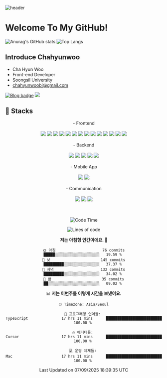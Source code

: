 ![header](https://capsule-render.vercel.app/api?type=transparent&text=Hi,%20I'm%20Chahyunwoo&fontColor=9c88ff&fontSize=48&desc=Front-end%20Developer&descAlignY=90&animation=fadeIn)

# Welcome To My GitHub!

![Anurag's GitHub stats](https://github-readme-stats.vercel.app/api?username=chahyunwoo&show_icons=true&line_height=24&theme=dracula&hide=stars)
![Top Langs](https://github-readme-stats-sand-six-91.vercel.app/api/top-langs/?username=chahyunwoo&layout=compact&theme=dracula)

## Introduce Chahyunwoo
- Cha Hyun Woo
- Front-end Developer
- Soongsil University
- chahyunwoobi@gmail.com

[![Blog badge](https://img.shields.io/badge/Dev_Blog-blueviolet?style=flat&logo=github&logoColor=white)](https://chahyunwoo.dev/)
 <a href="mailto:chahyunwoobi@gmail.com"><img src="https://img.shields.io/badge/Gmail-EA4335?style=flat-square&logo=Gmail&logoColor=white"/></a>

## 🔨 Stacks
<div align="center">
- Frontend<br/><br/><span><img src="https://img.shields.io/badge/HTML-e34f26?style=flat&logo=html5&logoColor=white"/></span>
<span><img src="https://img.shields.io/badge/CSS-1572b6?style=flat&logo=css3&logoColor=white"/></span>
<span><img src="https://img.shields.io/badge/JavaScript-dbab09?style=flat&logo=javascript&logoColor=white"/></span>
<span><img src="https://img.shields.io/badge/TypeScript-3178C6?style=flat&logo=typescript&logoColor=white"/></span>
<span><img src="https://img.shields.io/badge/Sass-cc6699?style=flat&logo=sass&logoColor=white"/></span>
<span><img src="https://img.shields.io/badge/React-61dafb?style=flat&logo=react&logoColor=white"/></span>
<span><img src="https://img.shields.io/badge/Vue.js-4FC08D?style=flat-square&logo=Vue.js&logoColor=white"/></span>
<span><img src="https://img.shields.io/badge/Redux-764abc?style=flat&logo=redux&logoColor=white"/></span>
<span><img src="https://img.shields.io/badge/Saga-89d96d?style=flat&logo=redux-saga&logoColor=white"/></span>
<span><img src="https://img.shields.io/badge/jQuery-0769ad?style=flat&logo=jquery&logoColor=white"/></span>
<span><img src="https://img.shields.io/badge/Next.js-000000?style=flat&logo=next.js&logoColor=white"/></span>
<span><img src="https://img.shields.io/badge/Recoil-3474DE?style=flat&logo=recoil&logoColor=white"/></span>
<span><img src="https://img.shields.io/badge/Bootstrap-7952B3?style=flat&logo=bootstrap&logoColor=white"/></span>
<span><img src="https://img.shields.io/badge/Tailwind CSS-06B6D4?style=flat&logo=tailwind-css&logoColor=white"/></span><br/><br/>
- Backend<br/><br/><span><img src="https://img.shields.io/badge/node-js-339933?style=flat&logo=nodedotjs&logoColor=white"/></span>
<span><img src="https://img.shields.io/badge/mongo-db-47A248?style=flat&logo=mongodb&logoColor=white"/></span>
<span><img src="https://img.shields.io/badge/firebase-FFCA28?style=flat&logo=firebase&logoColor=white"/></span>
<span><img src="https://img.shields.io/badge/supabase-3FCF8E?style=flat&logo=supabase&logoColor=white"/></span>
<span><img src="https://img.shields.io/badge/mySQL-4479A1?style=flat&logo=mySQL&logoColor=white"/></span><br/><br/>
- Mobile App<br/><br/><span><img src="https://img.shields.io/badge/React Native-61dafb?style=flat&logo=react&logoColor=white"/></span>
<span><img src="https://img.shields.io/badge/Flutter-02569B?style=flat-square&logo=flutter&logoColor=white"/></span><br/><br/>
- Communication<br/><br/><span><img src="https://img.shields.io/badge/Jira-0052cc?style=flat&logo=jira&logoColor=white"/></span>
<span><img src="https://img.shields.io/badge/Zeplin-ffbe22?style=flat"/></span>
<span><img src="https://img.shields.io/badge/Figma-f24e1e?style=flat&logo=figma&logoColor=white"/></span><br/>
</div>
<br/>
<br/>
<div align="center">
 
<!--START_SECTION:waka-->
![Code Time](http://img.shields.io/badge/Code%20Time-260%20hrs%2051%20mins-blue)

![Lines of code](https://img.shields.io/badge/%EC%A0%80%EB%8A%94%20%EC%97%AC%ED%83%9C%EA%B9%8C%EC%A7%80%20-204.6%20thousand%20%EC%A4%84%EC%9D%98%20%EC%BD%94%EB%93%9C%EB%A5%BC%20%EC%9E%91%EC%84%B1%ED%96%88%EC%96%B4%EC%9A%94.-blue)

**저는 아침형 인간이에요. 🐤** 

```text
🌞 아침                     76 commits          █████░░░░░░░░░░░░░░░░░░░░   19.59 % 
🌆 낮　                     145 commits         █████████░░░░░░░░░░░░░░░░   37.37 % 
🌃 저녁                     132 commits         █████████░░░░░░░░░░░░░░░░   34.02 % 
🌙 밤　                     35 commits          ██░░░░░░░░░░░░░░░░░░░░░░░   09.02 % 
```


📊 **저는 이번주를 이렇게 시간을 보냈어요.** 

```text
🕑︎ Timezone: Asia/Seoul

💬 프로그래밍 언어들: 
TypeScript               17 hrs 11 mins      █████████████████████████   100.00 % 

🔥 에디터들: 
Cursor                   17 hrs 11 mins      █████████████████████████   100.00 % 

💻 운영 체제들: 
Mac                      17 hrs 11 mins      █████████████████████████   100.00 % 
```


 Last Updated on 07/09/2025 18:39:35 UTC
<!--END_SECTION:waka-->

</div>
